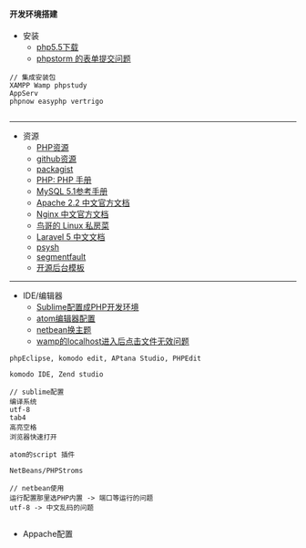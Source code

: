 #### **开发环境搭建**
* 安装
	* [php5.5下载](http://www.pc6.com/softview/SoftView_51016.html)
    * [phpstorm 的表单提交问题](http://blog.csdn.net/muzilinxi90/article/details/52458511)


```
// 集成安装包
XAMPP Wamp phpstudy
AppServ
phpnow easyphp vertrigo


```

------------

* 资源
  + [PHP资源](https://www.zhihu.com/question/20034403)
  + [github资源](https://github.com/justjavac/free-programming-books-zh_CN#php)
  + [packagist](https://packagist.org/explore/popular)
  + [PHP: PHP 手册](http://php.net/manual/zh/)
  + [MySQL 5.1参考手册](http://www.kancloud.cn/k12_develop/mysql51/77410)
  + [Apache 2.2 中文官方文档](http://www.kancloud.cn/wizardforcel/apache-doc/105614)
  + [Nginx 中文官方文档](http://www.kancloud.cn/wizardforcel/nginx-doc/92403)
  + [鸟哥的 Linux 私房菜](http://www.kancloud.cn/thinkphp/linux_basic/43213)
  + [Laravel 5 中文文档](https://www.gitbook.com/book/lbp0200/laravel-5-doc/details)
  + [psysh](http://psysh.org/)
  + [segmentfault](https://segmentfault.com/t/php)
  + [开源后台模板](http://www.cnblogs.com/DiYuShe/archive/2012/08/21/2648563.html)
  
------------

* IDE/编辑器
	* [Sublime配置成PHP开发环境](http://jingyan.baidu.com/article/09ea3ede04ebe9c0aede390d.html?qq-pf-to=pcqq.group)
	* [atom编辑器配置](http://haafiz.me/development/how-to-setup-atom-for-php-development)
    * [netbean换主题](http://netbeansthemes.com/darkcalm/)
    * [wamp的localhost进入后点击文件无效问题](https://zhidao.baidu.com/question/625842715884857684.html)


```
phpEclipse, komodo edit, APtana Studio, PHPEdit

komodo IDE, Zend studio

// sublime配置
编译系统 
utf-8 
tab4 
高亮空格 
浏览器快速打开

atom的script 插件

NetBeans/PHPStroms

// netbean使用
运行配置那里选PHP内置 -> 端口等运行的问题
utf-8 -> 中文乱码的问题


```

* Appache配置
